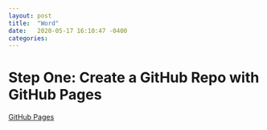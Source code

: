 ```yaml
---
layout: post
title:  "Word"
date:   2020-05-17 16:10:47 -0400
categories: 
---
```

# Step One: Create a GitHub Repo with GitHub Pages

[GitHub Pages](https://pages.github.com/)
